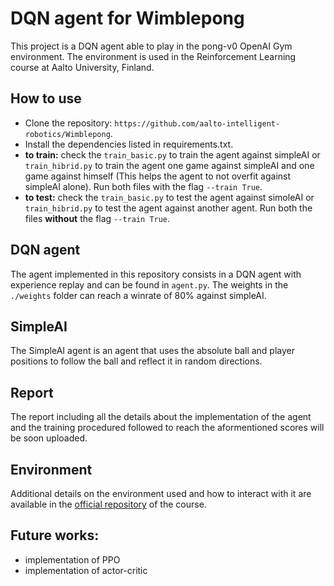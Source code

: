 # DQN agent for Wimblepong

This project is a DQN agent able to play in the pong-v0 OpenAI Gym environment.
The environment is used in the Reinforcement Learning course at Aalto University,
Finland.

## How to use
- Clone the repository: `https://github.com/aalto-intelligent-robotics/Wimblepong`.
- Install the dependencies listed in requirements.txt.
- **to train:** check the `train_basic.py` to train the agent against simpleAI or `train_hibrid.py` to train the agent one game against simpleAI and one game against himself (This helps the agent to not overfit against simpleAI alone). Run both files with the flag `--train True`.
- **to test:** check the `train_basic.py` to test the agent against simoleAI or `train_hibrid.py` to test the agent against another agent. Run both the files **without** the flag `--train True`. 

## DQN agent
The agent implemented in this repository consists in a DQN agent with experience replay and can be found in `agent.py`. The weights in the `./weights` folder can reach a winrate of 80% against simpleAI.

## SimpleAI
The SimpleAI agent is an agent that uses the absolute ball and player positions to follow the ball and reflect it in random directions.

## Report
The report including all the details about the implementation of the agent and the training procedured followed to reach the aformentioned scores will be soon uploaded.

## Environment
Additional details on the environment used and how to interact with it are available in the [official repository](https://github.com/aalto-intelligent-robotics/wimblepong) of the course.

## Future works:
- implementation of PPO
- implementation of actor-critic
